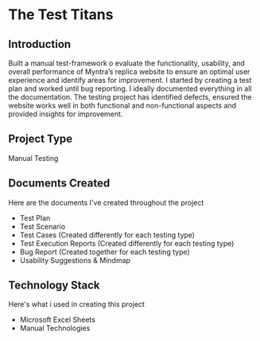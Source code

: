 # The Test Titans

## Introduction
Built a manual test-framework o evaluate the functionality, usability, and overall performance of Myntra’s replica website to ensure an optimal user experience and identify areas for improvement. I started by creating a test plan and worked until bug reporting. I ideally documented everything in all the documentation. The testing project has identified defects, ensured the website works well in both functional and non-functional aspects and provided insights for improvement.

## Project Type
Manual Testing

## Documents Created
Here are the documents I've created throughout the project
- Test Plan
- Test Scenario
- Test Cases (Created differently for each testing type)
- Test Execution Reports (Created differently for each testing type)
- Bug Report (Created together for each testing type)
- Usability Suggestions & Mindmap

## Technology Stack
Here's what i used in creating this project
- Microsoft Excel Sheets
- Manual Technologies
